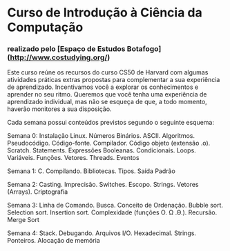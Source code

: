 # Curso de Introdução à Ciência da Computação
### realizado pelo [Espaço de Estudos Botafogo] (http://www.costudying.org/)

Este curso reúne os recursos do curso CS50 de Harvard com algumas atividades práticas extras propostas para complementar a sua experiência de aprendizado.
Incentivamos você a explorar os conhecimentos e aprender no seu ritmo. Queremos que você tenha uma experiência de aprendizado individual, mas não se esqueça de que, a todo momento, haverão monitores a sua disposição.

Cada semana possui conteúdos previstos segundo o seguinte esquema:


Semana 0: Instalação Linux. Números Binários. ASCII. Algoritmos. Pseudocódigo. Código-fonte. Compilador. Código objeto (extensão .o). Scratch. Statements. Expressões Booleanas. Condicionais. Loops. Variáveis. Funções. Vetores. Threads. Eventos

Semana 1:  C. Compilando. Bibliotecas. Tipos. Saída Padrão

Semana 2: Casting. Imprecisão. Switches. Escopo. Strings. Vetores (Arrays). Criptografia

Semana 3: Linha de Comando. Busca. Conceito de Ordenação. Bubble sort. Selection sort. Insertion sort. Complexidade (funções O. Ω .Θ.). Recursão. Merge Sort

Semana 4: Stack. Debugando. Arquivos I/O. Hexadecimal. Strings. Ponteiros. Alocação de memória

